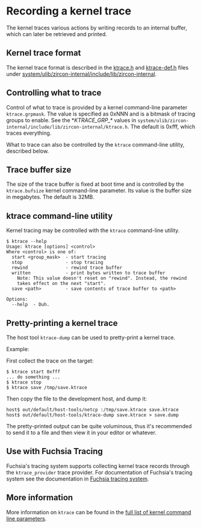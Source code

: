 # Recording a kernel trace

The kernel traces various actions by writing records to an internal buffer,
which can later be retrieved and printed.

## Kernel trace format

The kernel trace format is described in the
[ktrace.h](/zircon/system/ulib/zircon-internal/include/lib/zircon-internal/ktrace.h) and
[ktrace-def.h](/zircon/system/ulib/zircon-internal/include/lib/zircon-internal/ktrace-def.h) files under
[system/ulib/zircon-internal/include/lib/zircon-internal](/zircon/system/ulib/zircon-internal/include/lib/zircon-internal).

## Controlling what to trace

Control of what to trace is provided by a kernel command-line parameter
`ktrace.grpmask`. The value is specified as 0xNNN and is a bitmask
of tracing groups to enable. See the **KTRACE\_GRP\_\** values in
`system/ulib/zircon-internal/include/lib/zircon-internal/ktrace.h`.
The default is 0xfff, which traces everything.

What to trace can also be controlled by the `ktrace` command-line utility,
described below.

## Trace buffer size

The size of the trace buffer is fixed at boot time and is controlled by
the `ktrace.bufsize` kernel command-line parameter. Its value is the
buffer size in megabytes. The default is 32MB.

## ktrace command-line utility

Kernel tracing may be controlled with the `ktrace` command-line utility.

```
$ ktrace --help
Usage: ktrace [options] <control>
Where <control> is one of:
  start <group_mask>  - start tracing
  stop                - stop tracing
  rewind              - rewind trace buffer
  written             - print bytes written to trace buffer
    Note: This value doesn't reset on "rewind". Instead, the rewind
    takes effect on the next "start".
  save <path>         - save contents of trace buffer to <path>

Options:
  --help  - Duh.
```

## Pretty-printing a kernel trace

The host tool `ktrace-dump` can be used to pretty-print a kernel trace.

Example:

First collect the trace on the target:

```
$ ktrace start 0xfff
... do something ...
$ ktrace stop
$ ktrace save /tmp/save.ktrace
```

Then copy the file to the development host, and dump it:

```
host$ out/default/host-tools/netcp :/tmp/save.ktrace save.ktrace
host$ out/default/host-tools/ktrace-dump save.ktrace > save.dump
```

The pretty-printed output can be quite voluminous, thus it's recommended
to send it to a file and then view it in your editor or whatever.

## Use with Fuchsia Tracing

Fuchsia's tracing system supports collecting kernel trace records through
the `ktrace_provider` trace provider.
For documentation of Fuchsia's tracing system see the documentation in
[Fuchsia tracing system](/concepts/kernel/tracing-system.md).

## More information

More information on `ktrace` can be found in the
[full list of kernel command line parameters](/reference/kernel/kernel_cmdline.md).
